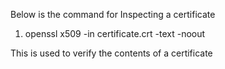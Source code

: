 
Below is the command for Inspecting a certificate 

1) openssl x509 -in certificate.crt -text -noout

This is used to verify the contents of a certificate 